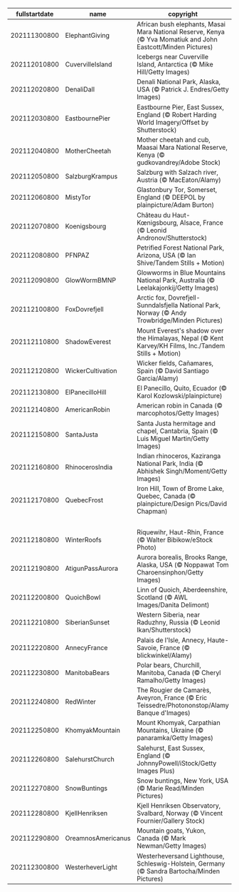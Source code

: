 |fullstartdate|name|copyright|title|image|
|--|--|--|--|--|
202111300800|ElephantGiving|African bush elephants, Masai Mara National Reserve, Kenya (© Yva Momatiuk and John Eastcott/Minden Pictures)|Info|![](/en-AU/2021/12/202111300800ElephantGiving.jpg)|
202112010800|CuvervilleIsland|Icebergs near Cuverville Island, Antarctica (© Mike Hill/Getty Images)|Info|![](/en-AU/2021/12/202112010800CuvervilleIsland.jpg)|
202112020800|DenaliDall|Denali National Park, Alaska, USA (© Patrick J. Endres/Getty Images)|Info|![](/en-AU/2021/12/202112020800DenaliDall.jpg)|
202112030800|EastbournePier|Eastbourne Pier, East Sussex, England (© Robert Harding World Imagery/Offset by Shutterstock)|Info|![](/en-AU/2021/12/202112030800EastbournePier.jpg)|
202112040800|MotherCheetah|Mother cheetah and cub, Maasai Mara National Reserve, Kenya (© gudkovandrey/Adobe Stock)|Info|![](/en-AU/2021/12/202112040800MotherCheetah.jpg)|
202112050800|SalzburgKrampus|Salzburg with Salzach river, Austria (© MacEaton/Alamy)|Info|![](/en-AU/2021/12/202112050800SalzburgKrampus.jpg)|
202112060800|MistyTor|Glastonbury Tor, Somerset, England (© DEEPOL by plainpicture/Adam Burton)|Info|![](/en-AU/2021/12/202112060800MistyTor.jpg)|
202112070800|Koenigsbourg|Château du Haut-Kœnigsbourg, Alsace, France (© Leonid Andronov/Shutterstock)|Info|![](/en-AU/2021/12/202112070800Koenigsbourg.jpg)|
202112080800|PFNPAZ|Petrified Forest National Park, Arizona, USA (© Ian Shive/Tandem Stills + Motion)|Info|![](/en-AU/2021/12/202112080800PFNPAZ.jpg)|
202112090800|GlowWormBMNP|Glowworms in Blue Mountains National Park, Australia (© Leelakajonkij/Getty Images)|Info|![](/en-AU/2021/12/202112090800GlowWormBMNP.jpg)|
202112100800|FoxDovrefjell|Arctic fox, Dovrefjell-Sunndalsfjella National Park, Norway (© Andy Trowbridge/Minden Pictures)|Info|![](/en-AU/2021/12/202112100800FoxDovrefjell.jpg)|
202112110800|ShadowEverest|Mount Everest's shadow over the Himalayas, Nepal (© Kent Karvey/KH Films, Inc./Tandem Stills + Motion)|Info|![](/en-AU/2021/12/202112110800ShadowEverest.jpg)|
202112120800|WickerCultivation|Wicker fields, Cañamares, Spain (© David Santiago Garcia/Alamy)|Info|![](/en-AU/2021/12/202112120800WickerCultivation.jpg)|
202112130800|ElPanecilloHill|El Panecillo, Quito, Ecuador (© Karol Kozlowski/plainpicture)|Info|![](/en-AU/2021/12/202112130800ElPanecilloHill.jpg)|
202112140800|AmericanRobin|American robin in Canada (© marcophotos/Getty Images)|Info|![](/en-AU/2021/12/202112140800AmericanRobin.jpg)|
202112150800|SantaJusta|Santa Justa hermitage and chapel, Cantabria, Spain (© Luis Miguel Martin/Getty Images)|Info|![](/en-AU/2021/12/202112150800SantaJusta.jpg)|
202112160800|RhinocerosIndia|Indian rhinoceros, Kaziranga National Park, India (© Abhishek Singh/Moment/Getty Images)|Info|![](/en-AU/2021/12/202112160800RhinocerosIndia.jpg)|
202112170800|QuebecFrost|Iron Hill, Town of Brome Lake, Quebec, Canada (© plainpicture/Design Pics/David Chapman)|Info|![](/en-AU/2021/12/202112170800QuebecFrost.jpg)|
||||![](/en-AU/2021/12/.jpg)|
202112180800|WinterRoofs|Riquewihr, Haut-Rhin, France (© Walter Bibikow/eStock Photo)|Info|![](/en-AU/2021/12/202112180800WinterRoofs.jpg)|
202112190800|AtigunPassAurora|Aurora borealis, Brooks Range, Alaska, USA (© Noppawat Tom Charoensinphon/Getty Images)|Info|![](/en-AU/2021/12/202112190800AtigunPassAurora.jpg)|
202112200800|QuoichBowl|Linn of Quoich, Aberdeenshire, Scotland (© AWL Images/Danita Delimont)|Info|![](/en-AU/2021/12/202112200800QuoichBowl.jpg)|
202112210800|SiberianSunset|Western Siberia, near Raduzhny, Russia (© Leonid Ikan/Shutterstock)|Info|![](/en-AU/2021/12/202112210800SiberianSunset.jpg)|
202112220800|AnnecyFrance|Palais de l'Isle, Annecy, Haute-Savoie, France (© blickwinkel/Alamy)|Info|![](/en-AU/2021/12/202112220800AnnecyFrance.jpg)|
202112230800|ManitobaBears|Polar bears, Churchill, Manitoba, Canada (© Cheryl Ramalho/Getty Images)|Info|![](/en-AU/2021/12/202112230800ManitobaBears.jpg)|
202112240800|RedWinter|The Rougier de Camarès, Aveyron, France (© Eric Teissedre/Photononstop/Alamy Banque d'Images)|Info|![](/en-AU/2021/12/202112240800RedWinter.jpg)|
202112250800|KhomyakMountain|Mount Khomyak, Carpathian Mountains, Ukraine (© panaramka/Getty Images)|Info|![](/en-AU/2021/12/202112250800KhomyakMountain.jpg)|
202112260800|SalehurstChurch|Salehurst, East Sussex, England (© JohnnyPowell/iStock/Getty Images Plus)|Info|![](/en-AU/2021/12/202112260800SalehurstChurch.jpg)|
202112270800|SnowBuntings|Snow buntings, New York, USA (© Marie Read/Minden Pictures)|Info|![](/en-AU/2021/12/202112270800SnowBuntings.jpg)|
202112280800|KjellHenriksen|Kjell Henriksen Observatory, Svalbard, Norway (© Vincent Fournier/Gallery Stock)|Info|![](/en-AU/2021/12/202112280800KjellHenriksen.jpg)|
202112290800|OreamnosAmericanus|Mountain goats, Yukon, Canada (© Mark Newman/Getty Images)|Info|![](/en-AU/2021/12/202112290800OreamnosAmericanus.jpg)|
202112300800|WesterheverLight|Westerheversand Lighthouse, Schleswig-Holstein, Germany (© Sandra Bartocha/Minden Pictures)|Info|![](/en-AU/2021/12/202112300800WesterheverLight.jpg)|
